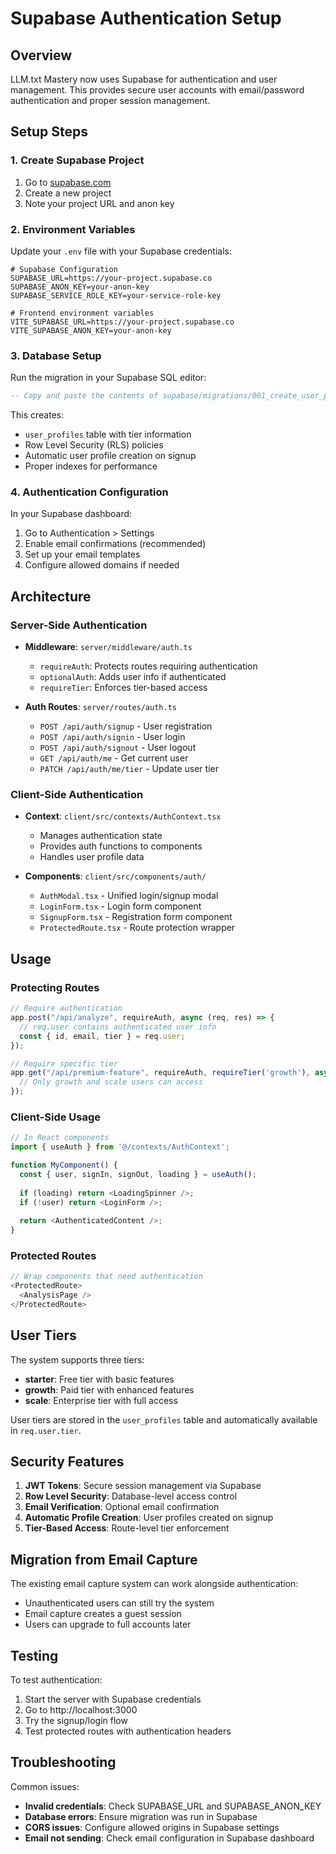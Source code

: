 # Supabase Authentication Setup

## Overview

LLM.txt Mastery now uses Supabase for authentication and user management. This provides secure user accounts with email/password authentication and proper session management.

## Setup Steps

### 1. Create Supabase Project
1. Go to [supabase.com](https://supabase.com)
2. Create a new project
3. Note your project URL and anon key

### 2. Environment Variables
Update your `.env` file with your Supabase credentials:

```env
# Supabase Configuration
SUPABASE_URL=https://your-project.supabase.co
SUPABASE_ANON_KEY=your-anon-key
SUPABASE_SERVICE_ROLE_KEY=your-service-role-key

# Frontend environment variables
VITE_SUPABASE_URL=https://your-project.supabase.co
VITE_SUPABASE_ANON_KEY=your-anon-key
```

### 3. Database Setup
Run the migration in your Supabase SQL editor:

```sql
-- Copy and paste the contents of supabase/migrations/001_create_user_profiles.sql
```

This creates:
- `user_profiles` table with tier information
- Row Level Security (RLS) policies
- Automatic user profile creation on signup
- Proper indexes for performance

### 4. Authentication Configuration
In your Supabase dashboard:
1. Go to Authentication > Settings
2. Enable email confirmations (recommended)
3. Set up your email templates
4. Configure allowed domains if needed

## Architecture

### Server-Side Authentication
- **Middleware**: `server/middleware/auth.ts`
  - `requireAuth`: Protects routes requiring authentication
  - `optionalAuth`: Adds user info if authenticated
  - `requireTier`: Enforces tier-based access

- **Auth Routes**: `server/routes/auth.ts`
  - `POST /api/auth/signup` - User registration
  - `POST /api/auth/signin` - User login
  - `POST /api/auth/signout` - User logout
  - `GET /api/auth/me` - Get current user
  - `PATCH /api/auth/me/tier` - Update user tier

### Client-Side Authentication
- **Context**: `client/src/contexts/AuthContext.tsx`
  - Manages authentication state
  - Provides auth functions to components
  - Handles user profile data

- **Components**: `client/src/components/auth/`
  - `AuthModal.tsx` - Unified login/signup modal
  - `LoginForm.tsx` - Login form component
  - `SignupForm.tsx` - Registration form component
  - `ProtectedRoute.tsx` - Route protection wrapper

## Usage

### Protecting Routes
```typescript
// Require authentication
app.post("/api/analyze", requireAuth, async (req, res) => {
  // req.user contains authenticated user info
  const { id, email, tier } = req.user;
});

// Require specific tier
app.get("/api/premium-feature", requireAuth, requireTier('growth'), async (req, res) => {
  // Only growth and scale users can access
});
```

### Client-Side Usage
```typescript
// In React components
import { useAuth } from '@/contexts/AuthContext';

function MyComponent() {
  const { user, signIn, signOut, loading } = useAuth();
  
  if (loading) return <LoadingSpinner />;
  if (!user) return <LoginForm />;
  
  return <AuthenticatedContent />;
}
```

### Protected Routes
```typescript
// Wrap components that need authentication
<ProtectedRoute>
  <AnalysisPage />
</ProtectedRoute>
```

## User Tiers

The system supports three tiers:
- **starter**: Free tier with basic features
- **growth**: Paid tier with enhanced features
- **scale**: Enterprise tier with full access

User tiers are stored in the `user_profiles` table and automatically available in `req.user.tier`.

## Security Features

1. **JWT Tokens**: Secure session management via Supabase
2. **Row Level Security**: Database-level access control
3. **Email Verification**: Optional email confirmation
4. **Automatic Profile Creation**: User profiles created on signup
5. **Tier-Based Access**: Route-level tier enforcement

## Migration from Email Capture

The existing email capture system can work alongside authentication:
- Unauthenticated users can still try the system
- Email capture creates a guest session
- Users can upgrade to full accounts later

## Testing

To test authentication:
1. Start the server with Supabase credentials
2. Go to http://localhost:3000
3. Try the signup/login flow
4. Test protected routes with authentication headers

## Troubleshooting

Common issues:
- **Invalid credentials**: Check SUPABASE_URL and SUPABASE_ANON_KEY
- **Database errors**: Ensure migration was run in Supabase
- **CORS issues**: Configure allowed origins in Supabase settings
- **Email not sending**: Check email configuration in Supabase dashboard